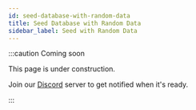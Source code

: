 ```yaml
---
id: seed-database-with-random-data
title: Seed Database with Random Data
sidebar_label: Seed with Random Data
---
```


:::caution Coming soon

This page is under construction.

Join our [Discord](https://discord.traxion.dev/) server to get notified when it's ready.

:::

